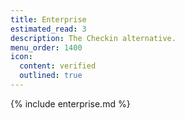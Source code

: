 ```yaml
---
title: Enterprise
estimated_read: 3
description: The Checkin alternative.
menu_order: 1400
icon:
  content: verified
  outlined: true
---
```


{% include enterprise.md %}
